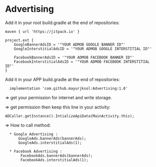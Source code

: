 # Advertising

Add it in your root build.gradle at the end of repositories:

    maven { url 'https://jitpack.io' }
  
    project.ext {
        GoogleBannerAdsID = '"YOUR ADMOB GOOGLE BANNER ID"'
        GoogleInterstitialAdsID = '"YOUR ADMOB GOOGLE INTERSTITIAL ID"'

        FacebookBannerAdsID = '"YOUR ADMOB FACEBOOK BANNER ID"'
        FacebookInterstitialAdsID = '"YOUR ADMOB FACEBOOK INTERSTITIAL ID"'
    }
  
  
Add it in your APP build.gradle at the end of repositories:

      implementation 'com.github.mayurjksol:Advertising:1.0'

=> get your permission for internet and write storage.

=> get permission then keep this line in your activity: 

    ADCaller.getInstance().IntializeApiData(MainActivity.this);

=> How to call method:

      * Google Advertising :
          GoogleAds.bannerAds(bannerAds);
          GoogleAds.interstitialAds(1);
      
      * Facebook Advertising :
           FacebookAds.bannerAds(bannerAds);
           FacebookAds.interstitialAds(1);
